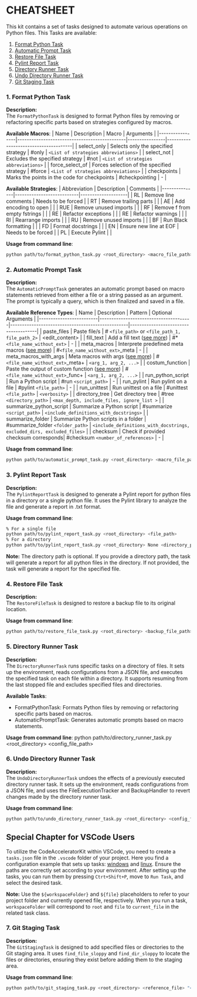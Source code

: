# CHEATSHEET

This kit contains a set of tasks designed to automate various operations on Python files. This Tasks are available:
1. [Format Python Task](#1-format-python-task)
1. [Automatic Prompt Task](#2-automatic-prompt-task)
1. [Restore File Task](#4-restore-file-task)
1. [Pylint Report Task](#3-pylint-report-task)
1. [Directory Runner Task](#5-directory-runner-task)
1. [Undo Directory Runner Task](#6-uno-directory-runner-task)
1. [Git Staging Task](#7-git-staging-task)



### 1. Format Python Task

**Description:**            
The `FormatPythonTask` is designed to format Python files by removing or refactoring specific parts based on strategies configured by macros.

**Available Macros**:
| Name            | Description                                  | Macro          | Arguments                            |
|-----------------|----------------------------------------------|----------------|--------------------------------------|
| select_only     | Selects only the specified strategy          | #only          | `<List of strategies abbreviations>` |
| select_not      | Excludes the specified strategy              | #not           | `<List of strategies abbreviations>` |
| force_select_of | Forces selection of the specified strategy   | #force         | `<List of strategies abbreviations>` |
| checkpoints     | Marks the points in the code for checkpoints | #checkpointing | -                                    |

**Available Strategies**:
| Abbreviation  | Description               | Comments           |
|---------------|---------------------------|--------------------|
| RL            | Remove line comments      | Needs to be forced |
| RT            | Remove trailing parts     |                    |
| AE            | Add encoding to open      |                    |
| RUE           | Remove unused imports     |                    |
| RF            | Remove f from empty fstrings |                 |
| RE            | Refactor exceptions       |                    |
| RE            | Refactor warnings         |                    |
| RI            | Rearrange imports         |                    |
| RU            | Remove unused imports     |                    |
| BF            | Run Black formatting      |                    |
| FD            | Format docstrings         |                    |
| EN            | Ensure new line at EOF    | Needs to be forced |
| PL            | Execute Pylint            |                    |

**Usage from command line**:
```sh
python path/to/format_python_task.py <root_directory> <macro_file_path>
```


### 2. Automatic Prompt Task

**Description:**            
The `AutomaticPromptTask` generates an automatic prompt based on macro statements retrieved from either a file or a string passed as an argument. The prompt is typically a query, which is then finalized and saved in a file.

**Available Reference Types**:
| Name                    | Description                           | Pattern                                          | Optional Arguments                   |
|-------------------------|---------------------------------------|--------------------------------------------------|--------------------------------------|
| paste_files             | Paste file/s                          | # `<file_path>` or `<file_path_1, file_path_2>`  | <edit_content>                       |
| fill_text               | Add a fill text  ([see more](./costumizations/fill_texts/fill_text_template/template_4.txt)) | #*`<file_name_without_ext>`  | -                                    |
| meta_macros             | Interprete predefined meta macros ([see more](./costumizations/meta_macros/template_1.py)) | #`<file_name_without_ext>`_meta | -                                    |
| meta_macros_with_args   | Meta macros with args  ([see more](./costumizations/meta_macros_with_args/template_2.py)) | #`<file_name_without_ext>`_meta+ | `<arg_1, arg_2, ...>`                |
| costum_function         | Paste the output of custom function  ([see more](./costumizations/functions/costum_function_template/template_3.py))   | #`<file_name_without_ext>`_func+                 | `<arg_1, arg_2, ...>`                |
| run_python_script       | Run a Python script                   | #run `<script_path>`                             | -                                    |
| run_pylint              | Run pylint on a file                  | #pylint `<file_path>`                            | -                                    |
| run_unittest            | Run unittest on a file                | #unittest `<file_path>`                          | `<verbosity>`                        |
| directory_tree          | Get directory tree                    | #tree `<directory_path>`                         | `<max_depth, include_files, ignore_list >` |
| summarize_python_script | Summarize a Python script             | #summarize `<script_path>`                       | `<include_definitions_with_docstrings>` |
| summarize_folder        | Summarize Python scripts in a folder  | #summarize_folder `<folder_path>`                | `<include_definitions_with_docstrings, excluded_dirs, excluded_files>` |
| checksum                | Check if provided checksum corresponds| #checksum `<number_of_references>`               | -                                    |


**Usage from command line**:  
```sh
python path/to/automatic_prompt_task.py <root_directory> <macro_file_path>
```
### 3. Pylint Report Task
**Description:**  
The `PylintReportTask` is designed to generate a Pylint report for python files in a directory or a single python file. It uses the Pylint library to analyze the file and generate a report in .txt format.

**Usage from command line**:  
```sh
% For a single file
python path/to/pylint_report_task.py <root_directory> <file_path>
% For a directory
python path/to/pylint_report_task.py <root_directory> None <directory_path>
``` 

**Note:**
The directory path is optional. If you provide a directory path, the task will generate a report for all python files in the directory. If not provided, the task will generate a report for the specified file.


### 4. Restore File Task

**Description:**            
The `RestoreFileTask` is designed to restore a backup file to its original location.

**Usage from command line**:  
```sh
python path/to/restore_file_task.py <root_directory> <backup_file_path>
```

### 5. Directory Runner Task

**Description:**            
The `DirectoryRunnerTask` runs specific tasks on a directory of files. It sets up the environment, reads configurations from a JSON file, and executes the specified task on each file within a directory. It supports resuming from the last stopped file and excludes specified files and directories.

**Available Tasks**:
- FormatPythonTask: Formats Python files by removing or refactoring specific parts based on macros.
- AutomaticPromptTask: Generates automatic prompts based on macro statements.

**Usage from command line**:
python path/to/directory_runner_task.py <root_directory> <config_file_path>

### 6. Undo Directory Runner Task

**Description:**            
The `UndoDirectoryRunnerTask` undoes the effects of a previously executed directory runner task. It sets up the environment, reads configurations from a JSON file, and uses the FileExecutionTracker and BackupHandler to revert changes made by the directory runner task.

**Usage from command line**:
```sh
python path/to/undo_directory_runner_task.py <root_directory> <config_file_path>
```	


## Special Chapter for VSCode Users

To utilize the CodeAcceleratorKit within VSCode, you need to create a `tasks.json` file in the `.vscode` folder of your project. Here you find a configuration example that sets up tasks: [windows](./tasks/management/support_files/windows/tasks.json) and [linux](./tasks/management/support_files/linux/tasks.json). Ensure the paths are correctly set according to your environment. After setting up the tasks, you can run them by pressing `Ctrt+Shift+P`, move to `Run Task`, and select the desired task.

**Note:**
Use the `${workspaceFolder}` and `${file}` placeholders to refer to your project folder and currently opened file, respectively. When you run a task, `workspaceFolder` will correspond to `root` and `file` to `current_file` in the related task class.

### 7. Git Staging Task

**Description:**  
The `GitStagingTask` is designed to add specified files or directories to the Git staging area. It uses `find_file_sloppy` and `find_dir_sloppy` to locate the files or directories, ensuring they exist before adding them to the staging area.

**Usage from command line**:  
```sh
python path/to/git_staging_task.py <root_directory> <reference_file> "<paths_to_add>"
